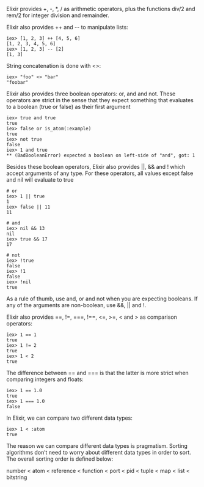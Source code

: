 Elixir provides +, -, *, / as arithmetic operators, plus the functions div/2 and rem/2 for integer division and remainder.

Elixir also provides ++ and -- to manipulate lists:

    iex> [1, 2, 3] ++ [4, 5, 6]
    [1, 2, 3, 4, 5, 6]
    iex> [1, 2, 3] -- [2]
    [1, 3]

String concatenation is done with <>:

    iex> "foo" <> "bar"
    "foobar"

Elixir also provides three boolean operators: or, and and not.
These operators are strict in the sense that they expect something that evaluates to a boolean (true or false) as their first argument

    iex> true and true
    true
    iex> false or is_atom(:example)
    true
    iex> not true
    false
    iex> 1 and true
    ** (BadBooleanError) expected a boolean on left-side of "and", got: 1
    
Besides these boolean operators, Elixir also provides ||, && and ! which accept arguments of any type. 
For these operators, all values except false and nil will evaluate to true

    # or
    iex> 1 || true
    1
    iex> false || 11
    11

    # and
    iex> nil && 13
    nil
    iex> true && 17
    17

    # not
    iex> !true
    false
    iex> !1
    false
    iex> !nil
    true
    
As a rule of thumb, use and, or and not when you are expecting booleans. If any of the arguments are non-boolean, use &&, || and !.

Elixir also provides ==, !=, ===, !==, <=, >=, < and > as comparison operators:

    iex> 1 == 1
    true
    iex> 1 != 2
    true
    iex> 1 < 2
    true
    
The difference between == and === is that the latter is more strict when comparing integers and floats:

    iex> 1 == 1.0
    true
    iex> 1 === 1.0
    false
    
In Elixir, we can compare two different data types:

    iex> 1 < :atom
    true
    
The reason we can compare different data types is pragmatism. Sorting algorithms don’t need to worry about different data types in order to sort. The overall sorting order is defined below:

number < atom < reference < function < port < pid < tuple < map < list < bitstring
